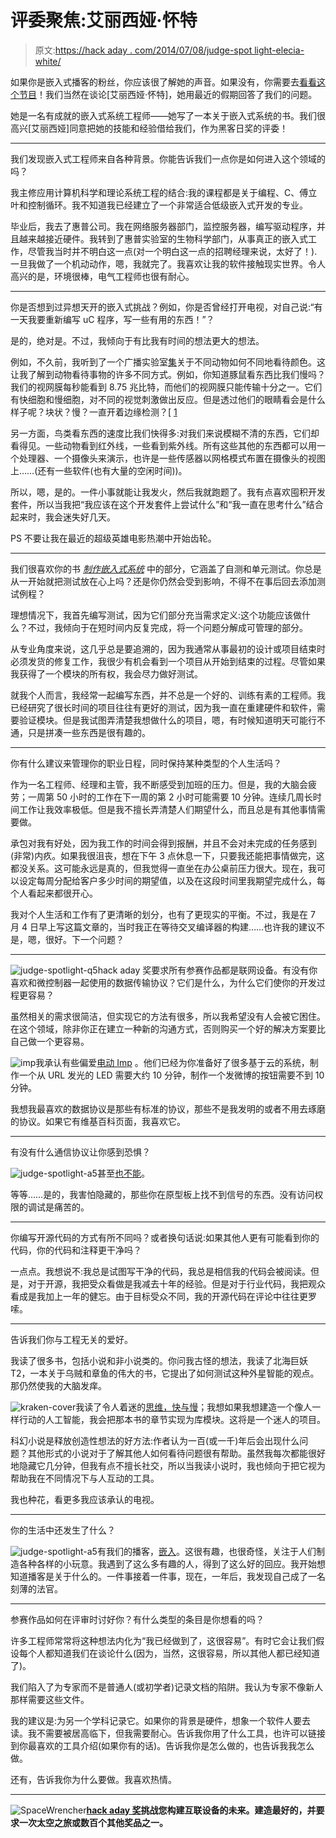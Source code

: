 # 评委聚焦:艾丽西娅·怀特

> 原文:[https://hack aday . com/2014/07/08/judge-spot light-elecia-white/](https://hackaday.com/2014/07/08/judge-spotlight-elecia-white/)

如果你是嵌入式播客的粉丝，你应该很了解她的声音。如果没有，你需要去[看看这个节目](http://embedded.fm/)！我们当然在谈论[艾丽西娅·怀特]，她用最近的假期回答了我们的问题。

她是一名有成就的嵌入式系统工程师——她写了一本关于嵌入式系统的书。我们很高兴[艾丽西娅]同意把她的技能和经验借给我们，作为黑客日奖的评委！

* * *

我们发现嵌入式工程师来自各种背景。你能告诉我们一点你是如何进入这个领域的吗？

我主修应用计算机科学和理论系统工程的结合:我的课程都是关于编程、C、傅立叶和控制循环。我不知道我已经建立了一个非常适合低级嵌入式开发的专业。

毕业后，我去了惠普公司。我在网络服务器部门，监控服务器，编写驱动程序，并且越来越接近硬件。我转到了惠普实验室的生物科学部门，从事真正的嵌入式工作，尽管我当时并不明白这一点(对一个明白这一点的招聘经理来说，太好了！).一旦我做了一个机动动作，嗯，我就完了。我喜欢让我的软件接触现实世界。令人高兴的是，环境很棒，电气工程师也很有耐心。

* * *

你是否想到过异想天开的嵌入式挑战？例如，你是否曾经打开电视，对自己说:“有一天我要重新编写 uC 程序，写一些有用的东西！”？

是的，绝对是。不过，我倾向于有比我有时间的想法更大的想法。

例如，不久前，我听到了一个广播实验室[集](http://www.radiolab.org/story/211119-colors/)关于不同动物如何不同地看待颜色。这让我了解到动物看待事物的许多不同方式。例如，你知道豚鼠看东西比我们慢吗？我们的视网膜每秒能看到 8.75 兆比特，而他们的视网膜只能传输十分之一。它们有快细胞和慢细胞，对不同的视觉刺激做出反应。但是透过他们的眼睛看会是什么样子呢？块状？慢？一直开着边缘检测？[ [1](http://www.newscientist.com/article/dn9633-calculating-the-speed-of-sight#.U5ohLfldUwA)

另一方面，鸟类看东西的速度比我们快得多:对我们来说模糊不清的东西，它们却看得见。一些动物看到红外线，一些看到紫外线。所有这些其他的东西都可以用一个处理器、一个摄像头来演示，也许是一些传感器以网格模式布置在摄像头的视图上……(还有一些软件(也有大量的空闲时间))。

所以，嗯，是的。一件小事就能让我发火，然后我就跑题了。我有点喜欢囤积开发套件，所以当我把“我应该在这个开发套件上尝试什么”和“我一直在思考什么”结合起来时，我会迷失好几天。

PS 不要让我在最近的超级英雄电影热潮中开始齿轮。

* * *

我们很喜欢你的书 [*制作嵌入式系统*](http://shop.oreilly.com/product/0636920017776.do) 中的部分，它涵盖了自测和单元测试。你总是从一开始就把测试放在心上吗？还是你仍然会受到影响，不得不在事后回去添加测试例程？

理想情况下，我首先编写测试，因为它们部分充当需求定义:这个功能应该做什么？不过，我倾向于在短时间内反复完成，将一个问题分解成可管理的部分。

从专业角度来说，这几乎总是要追溯的，因为我通常从事最初的设计或项目结束时必须发货的修复工作，我很少有机会看到一个项目从开始到结束的过程。尽管如果我获得了一个模块的所有权，我会尽力做好测试。

就我个人而言，我经常一起编写东西，并不总是一个好的、训练有素的工程师。我已经研究了很长时间的项目往往有更好的测试，因为我一直在重建硬件和软件，需要验证模块。但是我试图弄清楚我想做什么的项目，嗯，有时候知道明天可能行不通，只是拼凑一些东西是很有趣的。

* * *

你有什么建议来管理你的职业日程，同时保持某种类型的个人生活吗？

作为一名工程师、经理和主管，我不断感受到加班的压力。但是，我的大脑会疲劳；一周第 50 小时的工作在下一周的第 2 小时可能需要 10 分钟。连续几周长时间工作让我效率极低。但是我不擅长弄清楚人们期望什么，而且总是有其他事情需要做。

承包对我有好处，因为我工作的时间会得到报酬，并且不会对未完成的任务感到(非常)内疚。如果我很沮丧，想在下午 3 点休息一下，只要我还能把事情做完，这都没关系。这可能永远是真的，但我觉得一直坐在办公桌前压力很大。现在，我可以设定每周分配给客户多少时间的期望值，以及在这段时间里我期望完成什么，每个人看起来都很开心。

我对个人生活和工作有了更清晰的划分，也有了更现实的平衡。不过，我是在 7 月 4 日早上写这篇文章的，当时我正在等待交叉编译器的构建……也许我的建议不是，嗯，很好。下一个问题？

* * *

![judge-spotlight-q5](../Images/0bc143bcd5b5831ce16c440de89cd00d.png)hack aday 奖要求所有参赛作品都是联网设备。有没有你喜欢和微控制器一起使用的数据传输协议？它们是什么，为什么它们使你的开发过程更容易？

虽然相关的需求很简洁，但实现它的方法有很多，所以我希望没有人会被它困住。在这个领域，除非你正在建立一种新的沟通方式，否则购买一个好的解决方案要比自己做一个更容易。

![imp](../Images/322e0e345e8cc8cad63d94262f3aa3ec.png)我承认有些偏爱[电动 Imp](http://electricimp.com/) 。他们已经为你准备好了很多基于云的系统，制作一个从 URL 发光的 LED 需要大约 10 分钟，制作一个发微博的按钮需要不到 10 分钟。

我想我最喜欢的数据协议是那些有标准的协议，那些不是我发明的或者不用去琢磨的协议。如果它有维基百科页面，我喜欢它。

* * *

有没有什么通信协议让你感到恐惧？

![judge-spotlight-a5](../Images/e0fd8d9a3b895238914a03e4e344c724.png)甚至[也不能](http://en.wikipedia.org/wiki/CAN_bus)。

等等……是的，我害怕隐藏的，那些你在原型板上找不到信号的东西。没有访问权限的调试是痛苦的。

* * *

你编写开源代码的方式有所不同吗？或者换句话说:如果其他人更有可能看到你的代码，你的代码和注释更干净吗？

一点点。我想说不:我总是试图写干净的代码，我总是相信我的代码会被阅读。但是，对于开源，我把受众看做是我减去十年的经验。但是对于行业代码，我把观众看成是我加上一年的健忘。由于目标受众不同，我的开源代码在评论中往往更罗嗦。

* * *

告诉我们你与工程无关的爱好。

我读了很多书，包括小说和非小说类的。你问我古怪的想法，我读了北海巨妖 T2，一本关于乌贼和章鱼的伟大的书，它提出了如何测试这种外星智能的观点。那仍然使我的大脑发痒。

![kraken-cover](../Images/47cc4e6299ffc9d4fa473d1c92dc63b5.png)我读了令人着迷的[思维，快与慢](http://www.amazon.com/Thinking-Fast-Slow-Daniel-Kahneman-ebook/dp/B00555X8OA/)；我想如果我想建造一个像人一样行动的人工智能，我会把那本书的章节实现为库模块。这将是一个迷人的项目。

科幻小说是释放创造性想法的好方法:作者认为一百(或一千)年后会出现什么问题？其他形式的小说对于了解其他人如何看待问题很有帮助。虽然我每次都能很好地隐藏它几分钟，但我有点不擅长社交，所以当我读小说时，我也倾向于把它视为帮助我在不同情况下与人互动的工具。

我也种花，看更多我应该承认的电视。

* * *

你的生活中还发生了什么？

![judge-spotlight-a5](../Images/e0fd8d9a3b895238914a03e4e344c724.png)有我们的播客，[嵌入](http://embedded.fm/)。这很有趣，也很奇怪，关注于人们制造各种各样的小玩意。我遇到了这么多有趣的人，得到了这么好的回应。我开始想知道播客是关于什么的。一件事接着一件事，现在，一年后，我发现自己成了一名刻薄的法官。

* * *

参赛作品如何在评审时讨好你？有什么类型的条目是你想看的吗？

许多工程师常常将这种想法内化为“我已经做到了，这很容易”。有时它会让我们假设每个人都知道我们在谈论什么(因为，当然，这很容易，所以其他人都已经知道了)。

我们陷入了为专家而不是普通人(或初学者)记录文档的陷阱。我认为专家不像新人那样需要这些文件。

我的建议是:为另一个学科记录它。如果你的背景是硬件，想象一个软件人要去读。我不需要被居高临下，但我需要耐心。告诉我你用了什么工具，也许可以链接到你最喜欢的工具介绍(如果你有的话)。告诉我你是怎么做的，也告诉我我怎么做。

还有，告诉我你为什么要做。我喜欢热情。

* * *

![SpaceWrencher](../Images/4892437613088ab3882681a2ec04a2bb.png)**[hack aday 奖](http://hackaday.io/prize)挑战您构建互联设备的未来。建造最好的，并要求一次太空之旅或数百个其他奖品之一。**